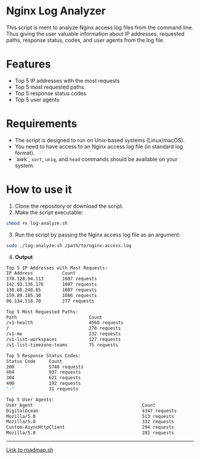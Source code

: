 # Nginx Log Analyzer

This script is ment to analyze Nginx access log files from the command line. Thus giving the user valuable information about IP addresses, requested paths, response status, codes, and user agents from the log file.


# Features

- Top 5 IP addresses with the most requests
- Top 5 most requested paths
- Top 5 response status codes
- Top 5 user agents

# Requirements

- The script is designed to run on Unix-based systems (Linux/macOS).
- You need to have access to an Nginx access log file (in standard log format).
- ´awk´, `sort`, `uniq`, and `head` commands should be available on your system.

# How to use it

1. Clone the repository or download the script.
2. Make the script executable:
```bash
chmod +x log-analyze.sh
```

3. Run the script by passing the Nginx access log file as an argument:
```bash
sudo ./log-analyze.sh /path/to/nginx-access.log
```

4. **Output**

```bash
Top 5 IP Addresses with Most Requests:
IP Address           Count
178.128.94.113       1087 requests
142.93.136.176       1087 requests
138.68.248.85        1087 requests
159.89.185.30        1086 requests
86.134.118.70        277 requests 

Top 5 Most Requested Paths:
Path                           Count
/v1-health                     4560 requests
/                              270 requests
/v1-me                         232 requests
/v1-list-workspaces            127 requests
/v1-list-timezone-teams        75 requests

Top 5 Response Status Codes:
Status Code     Count
200             5740 requests
404             937 requests
304             621 requests
400             192 requests
"-"             31 requests

Top 5 User Agents:
User Agent                                         Count
DigitalOcean                                       4347 requests
Mozilla/5.0                                        513 requests
Mozilla/5.0                                        332 requests
Custom-AsyncHttpClient                             294 requests
Mozilla/5.0                                        282 requests
```

---
[Link to roadmap.sh](https://roadmap.sh/projects/nginx-log-analyser)

